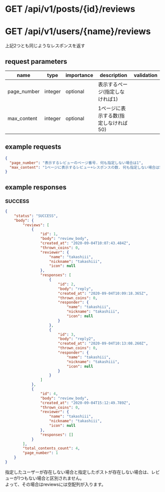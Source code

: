 # GET /api/v1/posts/{id}/reviews
# GET /api/v1/users/{name}/reviews
上記2つとも同じようなレスポンスを返す
## request parameters
| name | type | importance | description | validation | 
| ---- | ---- | ---------- | ----------- | ---------- | 
| page_number | integer | optional | 表示するページ(指定しなければ1) |            | 
| max_content | integer | optional | 1ページに表示する数(指定しなければ50) |            | 
## example requests
```json
{
  "page_number": "表示するレビューのページ番号. 何も指定しない場合は1",
  "max_content": "1ページに表示するレビュー+レスポンスの数. 何も指定しない場合は50"
}
```
## example responses
### SUCCESS
```json
{
    "status": "SUCCESS",
    "body": {
        "reviews": [
            {
                "id": 1,
                "body": "review_body",
                "created_at": "2020-09-04T10:07:43.484Z",
                "thrown_coins": 0,
                "reviewer": {
                    "name": "takashiii",
                    "nickname": "takashiii",
                    "icon": null
                },
                "responses": [
                    {
                        "id": 2,
                        "body": "reply",
                        "created_at": "2020-09-04T10:09:18.365Z",
                        "thrown_coins": 0,
                        "responder": {
                            "name": "takashiii",
                            "nickname": "takashiii",
                            "icon": null
                        }
                    },
                    {
                        "id": 3,
                        "body": "reply2",
                        "created_at": "2020-09-04T10:13:08.260Z",
                        "thrown_coins": 0,
                        "responder": {
                            "name": "takashiii",
                            "nickname": "takashiii",
                            "icon": null
                        }
                    }
                ]
            },
            {
                "id": 4,
                "body": "review_body",
                "created_at": "2020-09-04T15:12:49.789Z",
                "thrown_coins": 0,
                "reviewer": {
                    "name": "takashiii",
                    "nickname": "takashiii",
                    "icon": null
                },
                "responses": []
            }
        ],
        "total_contents_count": 4,
        "page_number": 1
    }
}
```

指定したユーザーが存在しない場合と指定したポストが存在しない場合は、レビューが1つもない場合と区別されません。  
よって、その場合はreviewsには空配列が入ります。
